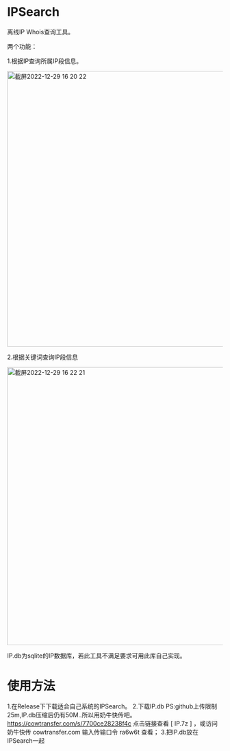 # IPSearch

离线IP Whois查询工具。

两个功能：

1.根据IP查询所属IP段信息。

<img width="642" alt="截屏2022-12-29 16 20 22" src="https://user-images.githubusercontent.com/100852628/209924920-f1fdfae2-0daf-4f68-99b5-52be35d956c5.png">


2.根据关键词查询IP段信息

<img width="648" alt="截屏2022-12-29 16 22 21" src="https://user-images.githubusercontent.com/100852628/209924946-02d111b8-8ce7-4a8d-bd2d-4c2bd32a5f0d.png">


IP.db为sqlite的IP数据库，若此工具不满足要求可用此库自己实现。

# 使用方法

1.在Release下下载适合自己系统的IPSearch。
2.下载IP.db
PS:github上传限制25m,IP.db压缩后仍有50M..所以用奶牛快传吧。
https://cowtransfer.com/s/7700ce28238f4c 点击链接查看 [ IP.7z ] ，或访问奶牛快传 cowtransfer.com 输入传输口令 ra6w6t 查看；
3.把IP.db放在IPSearch一起
